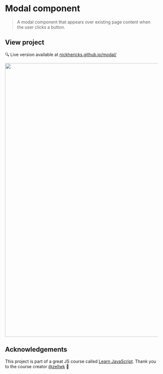 # Modal component
> A modal component that appears over existing page content when the user clicks a button.

## View project
 :mag: Live version available at [nickhericks.github.io/modal/](https://nickhericks.github.io/modal/)

<img src="https://res.cloudinary.com/dtqevfsxh/image/upload/v1565078683/portfolio/zellmodal.png" width="899">

## Acknowledgements
This project is part of a great JS course called [Learn JavaScript](https://learnjavascript.today/). Thank you to the course creator [@zellwk](https://github.com/zellwk) :raised_hands:

